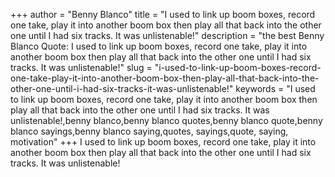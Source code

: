 +++
author = "Benny Blanco"
title = "I used to link up boom boxes, record one take, play it into another boom box then play all that back into the other one until I had six tracks. It was unlistenable!"
description = "the best Benny Blanco Quote: I used to link up boom boxes, record one take, play it into another boom box then play all that back into the other one until I had six tracks. It was unlistenable!"
slug = "i-used-to-link-up-boom-boxes-record-one-take-play-it-into-another-boom-box-then-play-all-that-back-into-the-other-one-until-i-had-six-tracks-it-was-unlistenable!"
keywords = "I used to link up boom boxes, record one take, play it into another boom box then play all that back into the other one until I had six tracks. It was unlistenable!,benny blanco,benny blanco quotes,benny blanco quote,benny blanco sayings,benny blanco saying,quotes, sayings,quote, saying, motivation"
+++
I used to link up boom boxes, record one take, play it into another boom box then play all that back into the other one until I had six tracks. It was unlistenable!
